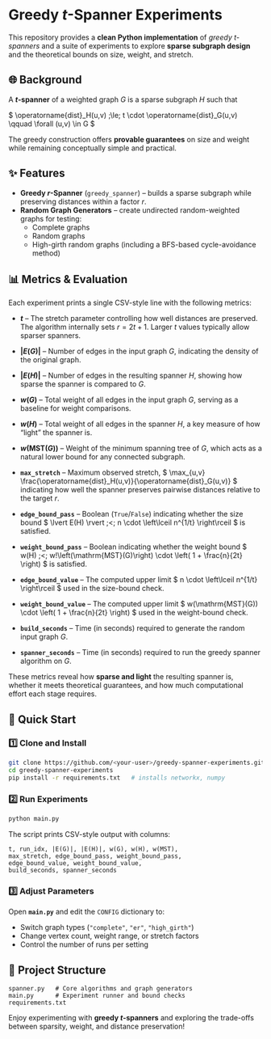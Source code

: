 # Greedy $t$-Spanner Experiments

This repository provides a **clean Python implementation** of *greedy $t$-spanners* and a suite of experiments to explore **sparse subgraph design** and the theoretical bounds on size, weight, and stretch.

## 🌐 Background

A **$t$-spanner** of a weighted graph $G$ is a sparse subgraph $H$ such that  

$
\operatorname{dist}_H(u,v) \;\le\; t \cdot \operatorname{dist}_G(u,v)
\qquad \forall (u,v) \in G
$

The greedy construction offers **provable guarantees** on size and weight while remaining conceptually simple and practical.

## ✨ Features

* **Greedy $r$-Spanner** (`greedy_spanner`) – builds a sparse subgraph while preserving distances within a factor $r$.  
* **Random Graph Generators** – create undirected random-weighted  graphs for testing:
  * Complete graphs
  * Random graphs
  * High-girth random graphs (including a BFS-based cycle-avoidance method)

## 📊 Metrics & Evaluation

Each experiment prints a single CSV-style line with the following metrics:

* **$t$** – The stretch parameter controlling how well distances are preserved.  
  The algorithm internally sets $r = 2t + 1$. Larger $t$ values typically allow sparser spanners.

* **$\lvert E(G) \rvert$** – Number of edges in the input graph $G$, indicating the density of the original graph.

* **$\lvert E(H) \rvert$** – Number of edges in the resulting spanner $H$, showing how sparse the spanner is compared to $G$.

* **$w(G)$** – Total weight of all edges in the input graph $G$, serving as a baseline for weight comparisons.

* **$w(H)$** – Total weight of all edges in the spanner $H$, a key measure of how “light” the spanner is.

* **$w(\mathrm{MST}(G))$** – Weight of the minimum spanning tree of $G$, which acts as a natural lower bound for any connected subgraph.

* **`max_stretch`** – Maximum observed stretch,
  $
  \max_{u,v} \frac{\operatorname{dist}_H(u,v)}{\operatorname{dist}_G(u,v)}
  $
  indicating how well the spanner preserves pairwise distances relative to the target $r$.

* **`edge_bound_pass`** – Boolean (`True`/`False`) indicating whether the size bound
  $
  \lvert E(H) \rvert \;<\; n \cdot \left\lceil n^{1/t} \right\rceil
  $
  is satisfied.

* **`weight_bound_pass`** – Boolean indicating whether the weight bound
  $
  w(H) \;<\; w\!\left(\mathrm{MST}(G)\right) \cdot \left( 1 + \frac{n}{2t} \right)
  $
  is satisfied.

* **`edge_bound_value`** – The computed upper limit
  $
  n \cdot \left\lceil n^{1/t} \right\rceil
  $
  used in the size-bound check.

* **`weight_bound_value`** – The computed upper limit
  $
  w(\mathrm{MST}(G)) \cdot \left( 1 + \frac{n}{2t} \right)
  $
  used in the weight-bound check.

* **`build_seconds`** – Time (in seconds) required to generate the random input graph $G$.

* **`spanner_seconds`** – Time (in seconds) required to run the greedy spanner algorithm on $G$.

These metrics reveal how **sparse and light** the resulting spanner is, whether it meets theoretical guarantees, and how much computational effort each stage requires.

## 🚀 Quick Start

### 1️⃣ Clone and Install
```bash
git clone https://github.com/<your-user>/greedy-spanner-experiments.git
cd greedy-spanner-experiments
pip install -r requirements.txt   # installs networkx, numpy
```

### 2️⃣ Run Experiments
```bash
python main.py
```

The script prints CSV-style output with columns:
```
t, run_idx, |E(G)|, |E(H)|, w(G), w(H), w(MST),
max_stretch, edge_bound_pass, weight_bound_pass,
edge_bound_value, weight_bound_value,
build_seconds, spanner_seconds
```

### 3️⃣ Adjust Parameters
Open **`main.py`** and edit the `CONFIG` dictionary to:

* Switch graph types (`"complete"`, `"er"`, `"high_girth"`)
* Change vertex count, weight range, or stretch factors
* Control the number of runs per setting

## 📂 Project Structure
```
spanner.py   # Core algorithms and graph generators
main.py      # Experiment runner and bound checks
requirements.txt 
```

Enjoy experimenting with **greedy $t$-spanners** and exploring the trade-offs between sparsity, weight, and distance preservation!
